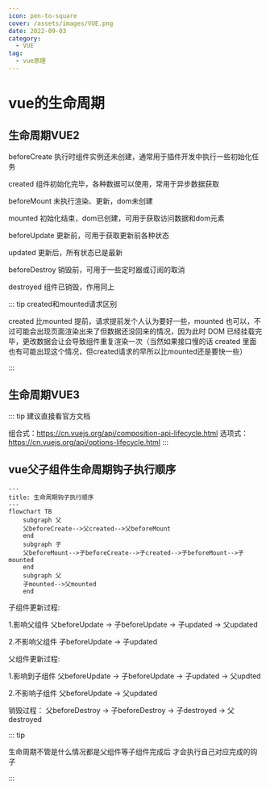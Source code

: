```yaml
---
icon: pen-to-square
cover: /assets/images/VUE.png
date: 2022-09-03
category:
  - VUE
tag:
  - vue原理
---
```


# vue的生命周期

## 生命周期VUE2

beforeCreate	执行时组件实例还未创建，通常用于插件开发中执行一些初始化任务

created	组件初始化完毕，各种数据可以使用，常用于异步数据获取

beforeMount	未执行渲染、更新，dom未创建

mounted	初始化结束，dom已创建，可用于获取访问数据和dom元素

beforeUpdate	更新前，可用于获取更新前各种状态

updated	更新后，所有状态已是最新

beforeDestroy	销毁前，可用于一些定时器或订阅的取消

destroyed	组件已销毁，作用同上

::: tip created和mounted请求区别

created 比mounted 提前，请求提前发个人认为要好一些，mounted 也可以，不过可能会出现页面渲染出来了但数据还没回来的情况，因为此时 DOM 已经挂载完毕，更改数据会让会导致组件重复渲染一次（当然如果接口慢的话 created 里面也有可能出现这个情况，但created请求的早所以比mounted还是要快一些）

:::
## 生命周期VUE3

::: tip 建议直接看官方文档

组合式：https://cn.vuejs.org/api/composition-api-lifecycle.html
选项式：https://cn.vuejs.org/api/options-lifecycle.html
:::
## vue父子组件生命周期钩子执行顺序
```mermaid
---
title: 生命周期钩子执行顺序
---
flowchart TB
    subgraph 父
    父beforeCreate-->父created-->父beforeMount
    end
    subgraph 子
    父beforeMount-->子beforeCreate-->子created-->子beforeMount-->子mounted
    end
    subgraph 父
    子mounted-->父mounted
    end
```

子组件更新过程:

1.影响父组件 父beforeUpdate -> 子beforeUpdate -> 子updated -> 父updated

2.不影响父组件 子beforeUpdate -> 子updated

父组件更新过程:

1.影响到子组件 父beforeUpdate -> 子beforeUpdate -> 子updated -> 父updted

2.不影响子组件 父beforeUpdate -> 父updated

销毁过程： ⽗beforeDestroy -> ⼦beforeDestroy -> ⼦destroyed -> ⽗destroyed

::: tip 

生命周期不管是什么情况都是父组件等子组件完成后 才会执行自己对应完成的钩子

:::